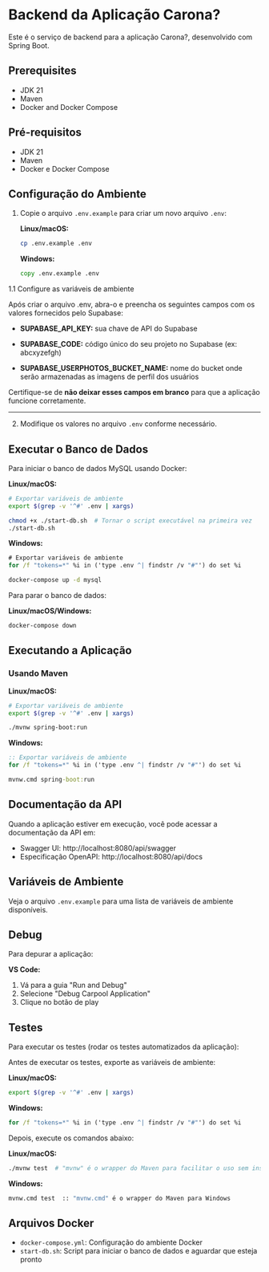 
# Backend da Aplicação Carona?

Este é o serviço de backend para a aplicação Carona?, desenvolvido com Spring Boot.

## Prerequisites

- JDK 21
- Maven
- Docker and Docker Compose

## Pré-requisitos

- JDK 21
- Maven
- Docker e Docker Compose

## Configuração do Ambiente

1. Copie o arquivo `.env.example` para criar um novo arquivo `.env`:

   **Linux/macOS:**
   ```bash
   cp .env.example .env
   ```

   **Windows:**
   ```cmd
   copy .env.example .env
   ```

1.1 Configure as variáveis de ambiente

Após criar o arquivo .env, abra-o e preencha os seguintes campos com os valores fornecidos pelo Supabase:

- **SUPABASE_API_KEY:** sua chave de API do Supabase

- **SUPABASE_CODE:** código único do seu projeto no Supabase (ex: abcxyzefgh)

- **SUPABASE_USERPHOTOS_BUCKET_NAME:** nome do bucket onde serão armazenadas as imagens de perfil dos usuários

Certifique-se de **não deixar esses campos em branco** para que a aplicação funcione corretamente.

---

2. Modifique os valores no arquivo `.env` conforme necessário.

## Executar o Banco de Dados

Para iniciar o banco de dados MySQL usando Docker:

**Linux/macOS:**
```bash
# Exportar variáveis de ambiente
export $(grep -v '^#' .env | xargs)

chmod +x ./start-db.sh  # Tornar o script executável na primeira vez
./start-db.sh
```

**Windows:**
```cmd
# Exportar variáveis de ambiente
for /f "tokens=*" %i in ('type .env ^| findstr /v "#"') do set %i

docker-compose up -d mysql
```

Para parar o banco de dados:

**Linux/macOS/Windows:**
```bash
docker-compose down
```

## Executando a Aplicação

### Usando Maven

**Linux/macOS:**
```bash
# Exportar variáveis de ambiente
export $(grep -v '^#' .env | xargs)

./mvnw spring-boot:run
```

**Windows:**
```cmd
:: Exportar variáveis de ambiente
for /f "tokens=*" %i in ('type .env ^| findstr /v "#"') do set %i

mvnw.cmd spring-boot:run
```

## Documentação da API

Quando a aplicação estiver em execução, você pode acessar a documentação da API em:

- Swagger UI: http://localhost:8080/api/swagger
- Especificação OpenAPI: http://localhost:8080/api/docs

## Variáveis de Ambiente

Veja o arquivo `.env.example` para uma lista de variáveis de ambiente disponíveis.

## Debug

Para depurar a aplicação:

**VS Code:**
1. Vá para a guia "Run and Debug"
2. Selecione "Debug Carpool Application"
3. Clique no botão de play

## Testes

Para executar os testes (rodar os testes automatizados da aplicação):

Antes de executar os testes, exporte as variáveis de ambiente:

**Linux/macOS:**
```bash
export $(grep -v '^#' .env | xargs)
```

**Windows:**
```cmd
for /f "tokens=*" %i in ('type .env ^| findstr /v "#"') do set %i
```

Depois, execute os comandos abaixo:

**Linux/macOS:**
```bash
./mvnw test  # "mvnw" é o wrapper do Maven para facilitar o uso sem instalação global
```

**Windows:**
```cmd
mvnw.cmd test  :: "mvnw.cmd" é o wrapper do Maven para Windows
```

## Arquivos Docker

- `docker-compose.yml`: Configuração do ambiente Docker
- `start-db.sh`: Script para iniciar o banco de dados e aguardar que esteja pronto
